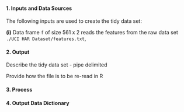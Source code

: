 #### 1. Inputs and Data Sources
The following inputs are used to create the tidy data set:

**(i)** Data frame `f` of size 561 x 2 reads the features from the raw data set `./UCI HAR Dataset/features.txt`,

#### 2. Output

Describe the tidy data set - pipe delimited

Provide how the file is to be re-read in R

#### 3. Process

#### 4. Output Data Dictionary
